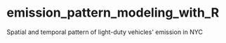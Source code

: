 # emission_pattern_modeling_with_R
Spatial and temporal pattern of light-duty vehicles' emission in NYC
